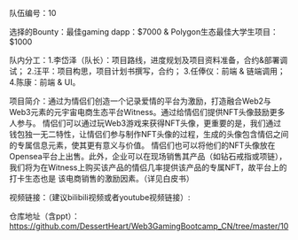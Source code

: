 队伍编号：10

选择的Bounty：最佳gaming dapp：$7000 & Polygon生态最佳大学生项目：$1000

队内分工：1.李岱泽（队长）：项目路线，进度规划及项目资料准备，合约&部署调试； 2.汪平：项目构思，项目计划书撰写，合约； 3.任俸仪：前端 & 链端调用； 4.陈康：前端 & UI。

项目简介：通过为情侣们创造一个记录爱情的平台为激励，打造融合Web2与Web3元素的元宇宙电商生态平台Witness。通过给情侣们提供NFT头像鼓励更多人参与。 情侣们可以通过玩Web3游戏来获得NFT头像，更重要的是，我们通过钱包独一无二特性，让情侣们参与制作NFT头像的过程，生成的头像包含情侣之间的专属信息元素，使其更有意义与价值。 情侣们也可以将他们的NFT头像放在Opensea平台上出售。此外，企业可以在现场销售其产品（如钻石戒指或项链），我们将为在Witness上购买该产品的情侣几率提供该产品的专属NFT，故平台上的打卡生态也是 该电商销售的激励因素。（详见白皮书）

视频链接：（建议bilibili视频或者youtube视频链接）:

仓库地址（含ppt）：https://github.com/DessertHeart/Web3GamingBootcamp_CN/tree/master/10
